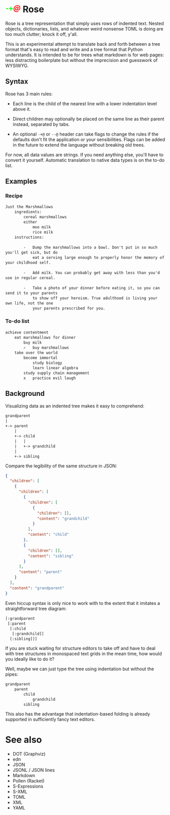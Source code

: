 # ![-+@](img/rose24.png) Rose

Rose is a tree representation that simply uses rows of indented text. Nested objects, dictionaries, lists, and whatever weird nonsense TOML is doing are too much clutter; knock it off, y'all.

This is an experimental attempt to translate back and forth between a tree format that's easy to read and write and a tree format that Python understands. It is intended to be for trees what markdown is for web pages: less distracting boilerplate but without the imprecision and guesswork of WYSIWYG.

## Syntax

Rose has 3 main rules:

- Each line is the child of the nearest line with a lower indentation level above it.

- Direct children may optionally be placed on the same line as their parent instead, separated by tabs.

- An optional `-+@` or `--@` header can take flags to change the rules if the defaults don't fit the application or your sensibilities. Flags can be added in the future to extend the language without breaking old trees.

For now, all data values are strings. If you need anything else, you'll have to convert it yourself. Automatic translation to native data types is on the to-do list.

## Examples

### Recipe

```
Just the Marshmallows
	ingredients:
		cereal marshmallows
		either
			moo milk
			rice milk
	instructions:

		-	Dump the marshmallows into a bowl. Don't put in so much you'll get sick, but do
			eat a serving large enough to properly honor the memory of your childhood self.

		-	Add milk. You can probably get away with less than you'd use in regular cereal.

		-	Take a photo of your dinner before eating it, so you can send it to your parents
			to show off your heroism. True adulthood is living your own life, not the one
			your parents prescribed for you.
```

### To-do list

```
achieve contentment
	eat marshmallows for dinner
		buy milk
		✓	buy marshmallows
	take over the world
		become immortal
			study biology
			learn linear algebra
		study supply chain management
		x	practice evil laugh
```

## Background

Visualizing data as an indented tree makes it easy to comprehend:

```
grandparent
|
+-> parent
    |
    +-> child
    |   |
    |   +-> grandchild
    |
    +-> sibling
```

Compare the legibility of the same structure in JSON:

```json
{
  "children": [
    {
      "children": [
        {
          "children": [
            {
              "children": [],
              "content": "grandchild"
            }
          ],
          "content": "child"
        },
        {
          "children": [],
          "content": "sibling"
        }
      ],
      "content": "parent"
    }
  ],
  "content": "grandparent"
}
```

Even hiccup syntax is only nice to work with to the extent that it imitates a straightforward tree diagram:

```edn
[:grandparent
 [:parent
  [:child
   [:grandchild]]
  [:sibling]]]
```

If you are stuck waiting for structure editors to take off and have to deal with tree structures in monospaced text grids in the mean time, how would you ideally like to do it?

Well, maybe we can just type the tree using indentation but without the pipes:

```
grandparent
	parent
		child
			grandchild
		sibling
```

This also has the advantage that indentation-based folding is already supported in sufficiently fancy text editors.

# See also

- DOT (Graphviz)
- edn
- JSON
- JSONL / JSON lines
- Markdown
- Pollen (Racket)
- S-Expressions
- S-XML
- TOML
- XML
- YAML
